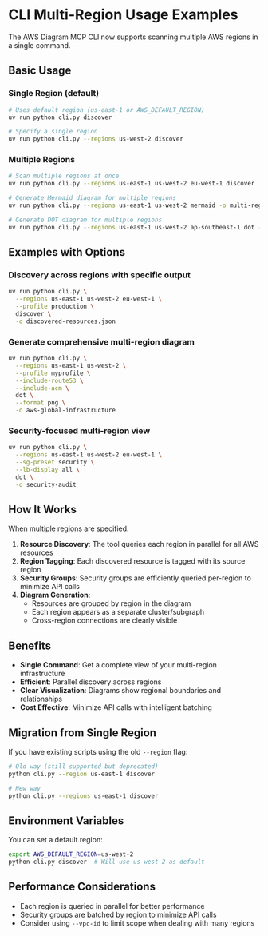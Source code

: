 # CLI Multi-Region Usage Examples

The AWS Diagram MCP CLI now supports scanning multiple AWS regions in a single command.

## Basic Usage

### Single Region (default)
```bash
# Uses default region (us-east-1 or AWS_DEFAULT_REGION)
uv run python cli.py discover

# Specify a single region
uv run python cli.py --regions us-west-2 discover
```

### Multiple Regions
```bash
# Scan multiple regions at once
uv run python cli.py --regions us-east-1 us-west-2 eu-west-1 discover

# Generate Mermaid diagram for multiple regions
uv run python cli.py --regions us-east-1 us-west-2 mermaid -o multi-region.md

# Generate DOT diagram for multiple regions
uv run python cli.py --regions us-east-1 us-west-2 ap-southeast-1 dot -o infrastructure
```

## Examples with Options

### Discovery across regions with specific output
```bash
uv run python cli.py \
  --regions us-east-1 us-west-2 eu-west-1 \
  --profile production \
  discover \
  -o discovered-resources.json
```

### Generate comprehensive multi-region diagram
```bash
uv run python cli.py \
  --regions us-east-1 us-west-2 \
  --profile myprofile \
  --include-route53 \
  --include-acm \
  dot \
  --format png \
  -o aws-global-infrastructure
```

### Security-focused multi-region view
```bash
uv run python cli.py \
  --regions us-east-1 us-west-2 eu-west-1 \
  --sg-preset security \
  --lb-display all \
  dot \
  -o security-audit
```

## How It Works

When multiple regions are specified:

1. **Resource Discovery**: The tool queries each region in parallel for all AWS resources
2. **Region Tagging**: Each discovered resource is tagged with its source region
3. **Security Groups**: Security groups are efficiently queried per-region to minimize API calls
4. **Diagram Generation**: 
   - Resources are grouped by region in the diagram
   - Each region appears as a separate cluster/subgraph
   - Cross-region connections are clearly visible

## Benefits

- **Single Command**: Get a complete view of your multi-region infrastructure
- **Efficient**: Parallel discovery across regions
- **Clear Visualization**: Diagrams show regional boundaries and relationships
- **Cost Effective**: Minimize API calls with intelligent batching

## Migration from Single Region

If you have existing scripts using the old `--region` flag:

```bash
# Old way (still supported but deprecated)
python cli.py --region us-east-1 discover

# New way
python cli.py --regions us-east-1 discover
```

## Environment Variables

You can set a default region:
```bash
export AWS_DEFAULT_REGION=us-west-2
python cli.py discover  # Will use us-west-2 as default
```

## Performance Considerations

- Each region is queried in parallel for better performance
- Security groups are batched by region to minimize API calls
- Consider using `--vpc-id` to limit scope when dealing with many regions